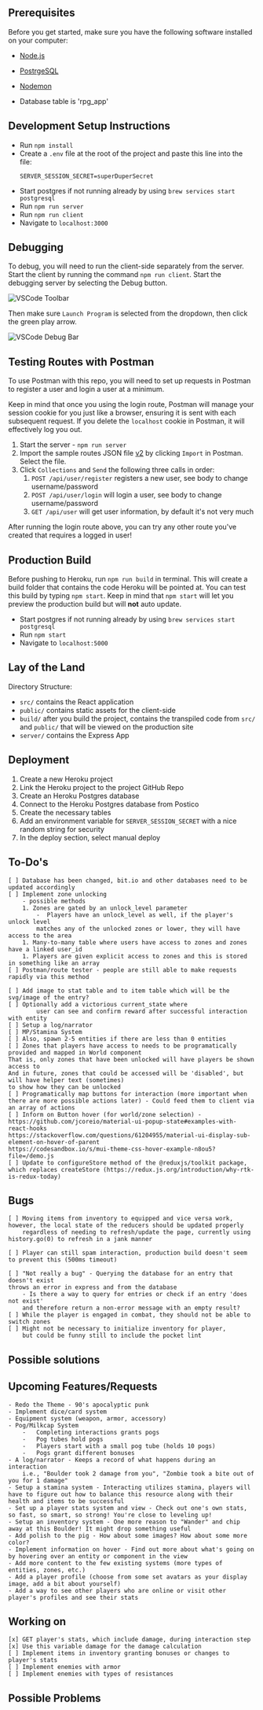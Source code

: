 ## Prerequisites

Before you get started, make sure you have the following software installed on your computer:

-   [Node.js](https://nodejs.org/en/)
-   [PostrgeSQL](https://www.postgresql.org/)
-   [Nodemon](https://nodemon.io/)

-   Database table is 'rpg_app'

## Development Setup Instructions

-   Run `npm install`
-   Create a `.env` file at the root of the project and paste this line into the file:
    ```
    SERVER_SESSION_SECRET=superDuperSecret
    ```
-   Start postgres if not running already by using `brew services start postgresql`
-   Run `npm run server`
-   Run `npm run client`
-   Navigate to `localhost:3000`

## Debugging

To debug, you will need to run the client-side separately from the server. Start the client by running the command `npm run client`. Start the debugging server by selecting the Debug button.

![VSCode Toolbar](documentation/images/vscode-toolbar.png)

Then make sure `Launch Program` is selected from the dropdown, then click the green play arrow.

![VSCode Debug Bar](documentation/images/vscode-debug-bar.png)

## Testing Routes with Postman

To use Postman with this repo, you will need to set up requests in Postman to register a user and login a user at a minimum.

Keep in mind that once you using the login route, Postman will manage your session cookie for you just like a browser, ensuring it is sent with each subsequent request. If you delete the `localhost` cookie in Postman, it will effectively log you out.

1. Start the server - `npm run server`
2. Import the sample routes JSON file [v2](./PostmanPrimeSoloRoutesv2.json) by clicking `Import` in Postman. Select the file.
3. Click `Collections` and `Send` the following three calls in order:
    1. `POST /api/user/register` registers a new user, see body to change username/password
    2. `POST /api/user/login` will login a user, see body to change username/password
    3. `GET /api/user` will get user information, by default it's not very much

After running the login route above, you can try any other route you've created that requires a logged in user!

## Production Build

Before pushing to Heroku, run `npm run build` in terminal. This will create a build folder that contains the code Heroku will be pointed at. You can test this build by typing `npm start`. Keep in mind that `npm start` will let you preview the production build but will **not** auto update.

-   Start postgres if not running already by using `brew services start postgresql`
-   Run `npm start`
-   Navigate to `localhost:5000`

## Lay of the Land

Directory Structure:

-   `src/` contains the React application
-   `public/` contains static assets for the client-side
-   `build/` after you build the project, contains the transpiled code from `src/` and `public/` that will be viewed on the production site
-   `server/` contains the Express App

## Deployment

1. Create a new Heroku project
1. Link the Heroku project to the project GitHub Repo
1. Create an Heroku Postgres database
1. Connect to the Heroku Postgres database from Postico
1. Create the necessary tables
1. Add an environment variable for `SERVER_SESSION_SECRET` with a nice random string for security
1. In the deploy section, select manual deploy

## To-Do's

    [ ] Database has been changed, bit.io and other databases need to be updated accordingly
    [ ] Implement zone unlocking
        - possible methods
        1. Zones are gated by an unlock_level parameter
            -  Players have an unlock_level as well, if the player's unlock level
            matches any of the unlocked zones or lower, they will have access to the area
        1. Many-to-many table where users have access to zones and zones have a linked user_id
        1. Players are given explicit access to zones and this is stored in something like an array
    [ ] Postman/route tester - people are still able to make requests rapidly via this method

    [ ] Add image to stat table and to item table which will be the svg/image of the entry?
    [ ] Optionally add a victorious current_state where
            user can see and confirm reward after successful interaction with entity
    [ ] Setup a log/narrator
    [ ] MP/Stamina System
    [ ] Also, spawn 2-5 entities if there are less than 0 entities
    [ ] Zones that players have access to needs to be programatically provided and mapped in World component
    That is, only zones that have been unlocked will have players be shown access to
    And in future, zones that could be accessed will be 'disabled', but will have helper text (sometimes)
    to show how they can be unlocked
    [ ] Programatically map buttons for interaction (more important when there are more possible actions later) - Could feed them to client via an array of actions
    [ ] Inform on Button hover (for world/zone selection) - https://github.com/jcoreio/material-ui-popup-state#examples-with-react-hooks
    https://stackoverflow.com/questions/61204955/material-ui-display-sub-element-on-hover-of-parent
    https://codesandbox.io/s/mui-theme-css-hover-example-n8ou5?file=/demo.js
    [ ] Update to configureStore method of the @reduxjs/toolkit package, which replaces createStore (https://redux.js.org/introduction/why-rtk-is-redux-today)

## Bugs

    [ ] Moving items from inventory to equipped and vice versa work, however, the local state of the reducers should be updated properly
        regardless of needing to refresh/update the page, currently using history.go(0) to refresh in a jank manner

    [ ] Player can still spam interaction, production build doesn't seem to prevent this (500ms timeout)

    [ ] "Not really a bug" - Querying the database for an entry that doesn't exist
    throws an error in express and from the database
        - Is there a way to query for entries or check if an entry 'does not exist'
        and therefore return a non-error message with an empty result?
    [ ] While the player is engaged in combat, they should not be able to switch zones
    [ ] Might not be necessary to initialize inventory for player,
        but could be funny still to include the pocket lint

## Possible solutions

## Upcoming Features/Requests

    - Redo the Theme - 90's apocalyptic punk
    - Implement dice/card system
    - Equipment system (weapon, armor, accessory)
    - Pog/Milkcap System
        -   Completing interactions grants pogs
        -   Pog tubes hold pogs
        -   Players start with a small pog tube (holds 10 pogs)
        -   Pogs grant different bonuses
    - A log/narrator - Keeps a record of what happens during an interaction
        i.e., "Boulder took 2 damage from you", "Zombie took a bite out of you for 1 damage"
    - Setup a stamina system - Interacting utilizes stamina, players will have to figure out how to balance this resource along with their health and items to be successful
    - Set up a player stats system and view - Check out one's own stats, so fast, so smart, so strong! You're close to leveling up!
    - Setup an inventory system - One more reason to "Wander" and chip away at this Boulder! It might drop something useful
    - Add polish to the pig - How about some images? How about some more color?
    - Implement information on hover - Find out more about what's going on by hovering over an entity or component in the view
    - Add more content to the few existing systems (more types of entities, zones, etc.)
    - Add a player profile (choose from some set avatars as your display image, add a bit about yourself)
    - Add a way to see other players who are online or visit other player's profiles and see their stats

## Working on

    [x] GET player's stats, which include damage, during interaction step
    [x] Use this variable damage for the damage calculation
    [ ] Implement items in inventory granting bonuses or changes to player's stats
    [ ] Implement enemies with armor
    [ ] Implement enemies with types of resistances

## Possible Problems
